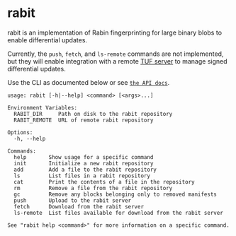 # rabit

rabit is an implementation of Rabin fingerprinting for large binary blobs to
enable differential updates.

Currently, the `push`, `fetch`, and `ls-remote` commands are not implemented,
but they will enable integration with a remote [TUF
server](https://github.com/flynn/go-tuf) to manage signed differential updates.

Use the CLI as documented below or see [`the API
docs`](https://godoc.org/github.com/burke/rabit/pkg/repo).

```
usage: rabit [-h|--help] <command> [<args>...]

Environment Variables:
  RABIT_DIR     Path on disk to the rabit repository
  RABIT_REMOTE  URL of remote rabit repository

Options:
  -h, --help

Commands:
  help       Show usage for a specific command
  init       Initialize a new rabit repository
  add        Add a file to the rabit repository
  ls         List files in a rabit repository
  cat        Print the contents of a file in the repository
  rm         Remove a file from the rabit repository
  gc         Remove any blocks belonging only to removed manifests
  push       Upload to the rabit server
  fetch      Download from the rabit server
  ls-remote  List files available for download from the rabit server

See "rabit help <command>" for more information on a specific command.
```
